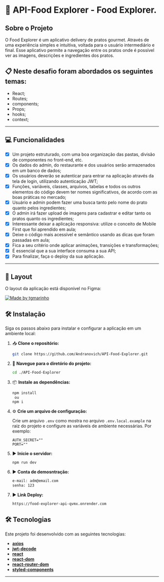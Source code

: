 # 🍝 API-Food Explorer - Food Explorer.

## Sobre o Projeto

O Food Explorer é um aplicativo delivery de pratos gourmet. Através de uma experiência simples e intuitiva, voltada para o usuário intermediário e final. Esse aplicativo permite a navegação entre os pratos onde é possível ver as imagens, descrições e ingredientes dos pratos.   

##  📋  Neste desafio foram abordados os seguintes temas:

- React;
- Routes;
- components;
- Props;
- hooks;
- context;
---

## 💻 Funcionalidades

- [x] Um projeto estruturado, com uma boa organização das pastas, divisão de componentes no front-end, etc.
- [x] Os dados do admin, do restaurante e dos usuários serão armazenados em um banco de dados;
- [x] Os usuários deverão se autenticar para entrar na aplicação através da tela de login, utilizando autenticação JWT;
- [x] Funções, variáveis, classes, arquivos, tabelas e todos os outros elementos do código devem ter nomes significativos, de acordo com as boas práticas no mercado;
- [x] Usuário e admin podem fazer uma busca tanto pelo nome do prato quanto pelos ingredientes;
- [x] O admin irá fazer upload de imagens para cadastrar e editar tanto os pratos quanto os ingredientes;
- [x] Interessante deixar a aplicação responsiva: utilize o conceito de Mobile First que foi aprendido em aula;
- [x] Deixe o código mais acessível e semântico usando as dicas que foram passadas em aula;
- [x] Fica a seu critério onde aplicar animações, transições e transformações;
- [x] É essencial que a sua interface consuma a sua API;
- [x] Para finalizar, faça o deploy da sua aplicação.

---

## 🎨 Layout

O layout da aplicação está disponível no Figma:

<a href="https://www.figma.com/file/PaoSORqirtSqjmTCQdjCq7/food-explorer-v2-(Community)-(Community)?node-id=5%3A980&mode=dev">
  <img alt="Made by tgmarinho" src="https://img.shields.io/badge/Acessar%20Layout%20-Figma-%2304D361">
</a>

## 🛠️ Instalação

Siga os passos abaixo para instalar e configurar a aplicação em um ambiente local:

1. 📥 **Clone o repositório:**

    ```bash
    git clone https://github.com/Andranovich/API-Food-Explorer.git
    
    ```

2. 📂 **Navegue para o diretório do projeto:**

    ```bash
    cd ./API-Food-Explorer
    ```

3. 📦 **Instale as dependências:**

    ```bash
    npm install
     ou
    npm i
    ```

4. ⚙️ **Crie um arquivo de configuração:**

    Crie um arquivo `.env` como mostra no arquivo `.env.local.example` na raiz do projeto e configure as variáveis de ambiente necessárias. Por exemplo:

    ```dotenv
    AUTH_SECRET=""
    PORT=""
    ```

5. ▶️ **Inicie o servidor:**

   ```bash
   npm run dev
   ```

6. ▶️ **Conta de demosntração:**

   ```bash
   e-mail: adm@email.com
   senha: 123
   ```
   
7. ▶️ **Link Deploy:**

   ```bash
   https://food-explorer-api-qvmx.onrender.com
   ```


## 🛠 Tecnologias

Este projeto foi desenvolvido com as seguintes tecnologias:


- [**axios**](https://axios-http.com/)
- [**jwt-decode**](https://www.npmjs.com/package/jwt-decode)
- [**react**](https://reactjs.org/)
- [**react-dom**](https://reactjs.org/)
- [**react-router-dom**](https://reactrouter.com/web/guides/quick-start)
- [**styled-components**](https://styled-components.com/)

---

